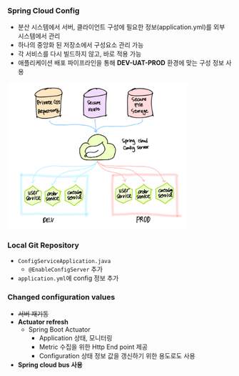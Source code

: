 ### Spring Cloud Config

* 분산 시스템에서 서버, 클라이언트 구성에 필요한 정보(application.yml)를 외부 시스템에서 관리
* 하나의 중앙화 된 저장소에서 구성요소 관리 가능
* 각 서비스를 다시 빌드하지 않고, 바로 적용 가능
* 애플리케이션 배포 파이프라인을 통해 **DEV-UAT-PROD** 환경에 맞는 구성 정보 사용

<img src = "../img/Spring Cloud MSA/Spring Cloud Config.png" width = "80%">



### Local Git Repository

* `ConfigServiceApplication.java`
  * `@EnableConfigServer` 추가
* `application.yml`에 config 정보 추가



### Changed configuration values

* ~~서버 재기동~~
* **Actuator refresh**
  * Spring Boot Actuator
    * Application 상태, 모니터링
    * Metric 수집을 위한 Http End point 제공
    * Configuration 상태 정보 값을 갱신하기 위한 용도로도 사용
* **Spring cloud bus 사용**